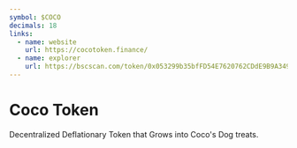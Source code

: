 ```yaml
---
symbol: $COCO
decimals: 18
links:
  - name: website
    url: https://cocotoken.finance/
  - name: explorer
    url: https://bscscan.com/token/0x053299b35bfFD54E7620762CDdE9B9A3494662F3
---
```


# Coco Token

Decentralized Deflationary Token that Grows into Coco's Dog treats.
